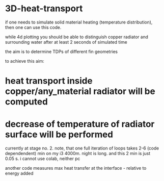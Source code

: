 # 3D-heat-transport

if one needs to simulate solid material heating (temperature distribution), then one can use this code.

while 4d plotting you should be able to distinguish copper radiator and surrounding water after at least 2 seconds of simulated time

the aim is to determine TDPs of different fin geometries

to achieve this aim:

# heat transport inside copper/any_material radiator will be computed

# decrease of temperature of radiator surface will be performed

currently at stage no. 2. note, that one full iteration of loops takes 2-6 (code dependendent) min on my i3 4000m. night is long. and this 2 min is just 0.05 s. i cannot use colab, neither pc

another code measures max heat transfer at the interface - relative to energy added
